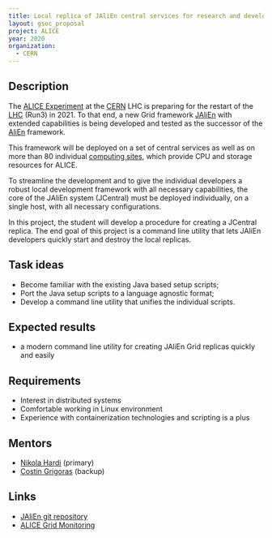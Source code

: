 ```yaml
---
title: Local replica of JAliEn central services for research and development
layout: gsoc_proposal
project: ALICE
year: 2020
organization:
  - CERN
---
```


## Description
The [ALICE Experiment](https://alice.cern.ch) at the [CERN](https://home.cern) LHC is preparing for the restart of the [LHC](https://home.cern/science/accelerators/large-hadron-collider) (Run3) in 2021. To that end, a new Grid framework [JAliEn](https://gitlab.cern.ch/jalien/jalien) with extended capabilities is being developed and tested as the successor of the [AliEn](https://alien.web.cern.ch) framework.

This framework will be deployed on a set of central services as well as on more than 80 individual [computing sites](http://alimonitor.cern.ch/map.jsp), which provide CPU and storage resources for ALICE.

To streamline the development and to give the individual developers a robust local development framework with all necessary capabilities, the core of the JAliEn system (JCentral) must be deployed individually, on a single host, with all necessary configurations.

In this project, the student will develop a procedure for creating a JCentral replica. The end goal of this project is a command line utility that lets JAliEn developers quickly start and destroy the local replicas.

## Task ideas
 * Become familiar with the existing Java based setup scripts;
 * Port the Java setup scripts to a language agnostic format;
 * Develop a command line utility that unifies the individual scripts.

## Expected results
  * a modern command line utility for creating JAliEn Grid replicas quickly and easily

## Requirements
  * Interest in distributed systems
  * Comfortable working in Linux environment
  * Experience with containerization technologies and scripting is a plus

## Mentors
 * [Nikola Hardi](mailto:nhardi@cern.ch) (primary)
 * [Costin Grigoras](mailto:consting@cern.ch) (backup)

## Links
 * [JAliEn git repository](https://gitlab.cern.ch/jalien/jalien)
 * [ALICE Grid Monitoring](https://alimonitor.cern.ch)

